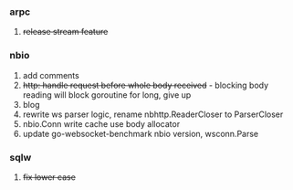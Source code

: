 ### arpc
1. ~~release stream feature~~

### nbio
1. add comments
2. ~~http: handle request before whole body received~~ - blocking body reading will block goroutine for long, give up
3. blog
4. rewrite ws parser logic, rename nbhttp.ReaderCloser to ParserCloser
5. nbio.Conn write cache use body allocator
6. update go-websocket-benchmark nbio version, wsconn.Parse

### sqlw
1. ~~fix lower case~~
